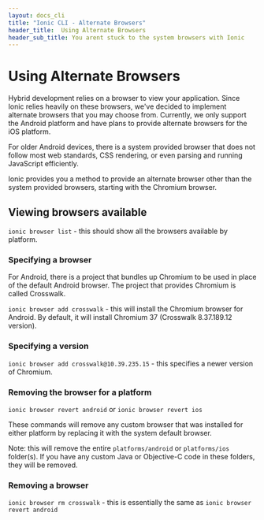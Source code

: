 ```yaml
---
layout: docs_cli
title: "Ionic CLI - Alternate Browsers"
header_title:  Using Alternate Browsers
header_sub_title: You arent stuck to the system browsers with Ionic
---
```



# Using Alternate Browsers

Hybrid development relies on a browser to view your application. Since Ionic relies heavily on these browsers, we've decided to implement alternate browsers that you may choose from. Currently, we only support the Android platform and have plans to provide alternate browsers for the iOS platform.

For older Android devices, there is a system provided browser that does not follow most web standards, CSS rendering, or even parsing and running JavaScript efficiently.

Ionic provides you a method to provide an alternate browser other than the system provided browsers, starting with the Chromium browser.

## Viewing browsers available

`ionic browser list` - this should show all the browsers available by platform.

### Specifying a browser

For Android, there is a project that bundles up Chromium to be used in place of the default Android browser. The project that provides Chromium is called Crosswalk.

`ionic browser add crosswalk` - this will install the Chromium browser for Android. By default, it will install Chromium 37 (Crosswalk 8.37.189.12 version).

### Specifying a version

`ionic browser add crosswalk@10.39.235.15` - this specifies a newer version of Chromium.

### Removing the browser for a platform

`ionic browser revert android` or `ionic browser revert ios`

These commands will remove any custom browser that was installed for either platform by replacing it with the system default browser.

Note: this will remove the entire `platforms/android` or `platforms/ios` folder(s). If you have any custom Java or Objective-C code in these folders, they will be removed.

### Removing a browser

`ionic browser rm crosswalk` - this is essentially the same as `ionic browser revert android`
